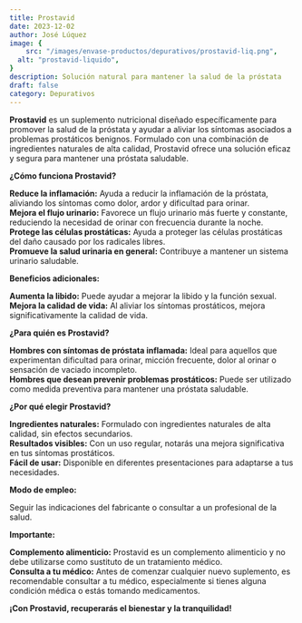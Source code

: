 ```yaml
---
title: Prostavid
date: 2023-12-02
author: José Lúquez
image: {
 	src: "/images/envase-productos/depurativos/prostavid-liq.png",
  alt: "prostavid-liquido",
}
description: Solución natural para mantener la salud de la próstata
draft: false
category: Depurativos
---
```


**Prostavid** es un suplemento nutricional diseñado específicamente para promover la salud de la próstata y ayudar a aliviar los síntomas asociados a problemas prostáticos benignos. Formulado con una combinación de ingredientes naturales de alta calidad, Prostavid ofrece una solución eficaz y segura para mantener una próstata saludable.

**¿Cómo funciona Prostavid?**

**Reduce la inflamación:** Ayuda a reducir la inflamación de la próstata, aliviando los síntomas como dolor, ardor y dificultad para orinar.   
**Mejora el flujo urinario:** Favorece un flujo urinario más fuerte y constante, reduciendo la necesidad de orinar con frecuencia durante la noche.   
**Protege las células prostáticas:** Ayuda a proteger las células prostáticas del daño causado por los radicales libres.   
**Promueve la salud urinaria en general:** Contribuye a mantener un sistema urinario saludable.   

**Beneficios adicionales:**

**Aumenta la libido:** Puede ayudar a mejorar la libido y la función sexual.   
**Mejora la calidad de vida:** Al aliviar los síntomas prostáticos, mejora significativamente la calidad de vida.   

**¿Para quién es Prostavid?**

**Hombres con síntomas de próstata inflamada:** Ideal para aquellos que experimentan dificultad para orinar, micción frecuente, dolor al orinar o sensación de vaciado incompleto.   
**Hombres que desean prevenir problemas prostáticos:** Puede ser utilizado como medida preventiva para mantener una próstata saludable.   

**¿Por qué elegir Prostavid?**

**Ingredientes naturales:** Formulado con ingredientes naturales de alta calidad, sin efectos secundarios.   
**Resultados visibles:** Con un uso regular, notarás una mejora significativa en tus síntomas prostáticos.   
**Fácil de usar:** Disponible en diferentes presentaciones para adaptarse a tus necesidades.   

**Modo de empleo:**

Seguir las indicaciones del fabricante o consultar a un profesional de la salud.

**Importante:**

**Complemento alimenticio:** Prostavid es un complemento alimenticio y no debe utilizarse como sustituto de un tratamiento médico.   
**Consulta a tu médico:** Antes de comenzar cualquier nuevo suplemento, es recomendable consultar a tu médico, especialmente si tienes alguna condición médica o estás tomando medicamentos.   

**¡Con Prostavid, recuperarás el bienestar y la tranquilidad!**